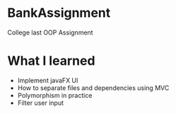 # BankAssignment
College last OOP Assignment 

# What I learned
* Implement javaFX UI
* How to separate files and dependencies using MVC
* Polymorphism in practice
* Filter user input
